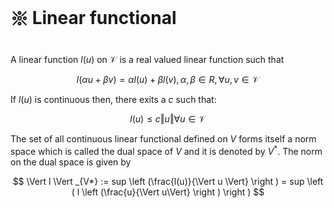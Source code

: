 # 𑗕 Linear functional

A linear function $l(u)$ on $\mathcal{V}$ is a real valued linear function such that

$$
l(\alpha u + \beta v) = \alpha l(u) + \beta l(v), \alpha,\beta \in R, \forall u,v \in \mathcal{V}
$$

If $l(u)$ is continuous then, there exits a $c$ such that:

$$
l(u) \le c \Vert u \Vert \forall u \in \mathcal{V}
$$

The set of all continuous linear functional defined on $V$ forms itself a norm space which is called the dual space of $V$ and it is denoted by $V^{*}$. The norm on the dual space is given by

$$
\Vert l \Vert _{V*} := sup \left (\frac{l(u)}{\Vert u \Vert} \right ) = sup \left ( l \left (\frac{u}{\Vert u\Vert} \right ) \right )
$$
